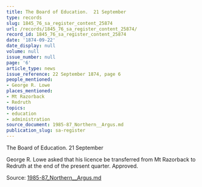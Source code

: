 ```yaml
---
title: The Board of Education.  21 September
type: records
slug: 1845_76_sa_register_content_25874
url: /records/1845_76_sa_register_content_25874/
record_id: 1845_76_sa_register_content_25874
date: '1874-09-22'
date_display: null
volume: null
issue_number: null
page: '6'
article_type: news
issue_reference: 22 September 1874, page 6
people_mentioned:
- George R. Lowe
places_mentioned:
- Mt Razorback
- Redruth
topics:
- education
- administration
source_document: 1985-87_Northern__Argus.md
publication_slug: sa-register
---
```


The Board of Education.  21 September

George R. Lowe asked that his licence be transferred from Mt Razorback to Redruth at the end of the present quarter.  Approved.

Source: [1985-87_Northern__Argus.md](/downloads/markdown/1985-87_Northern__Argus.md)
